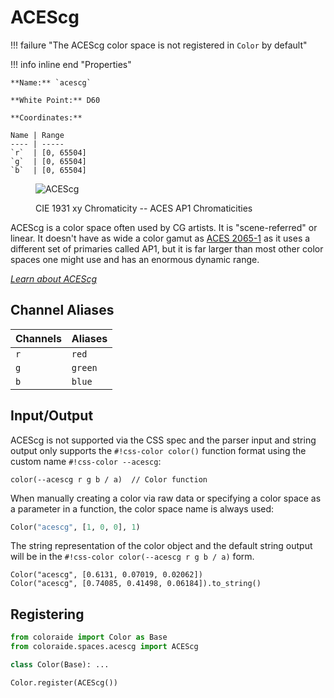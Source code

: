 # ACEScg

!!! failure "The ACEScg color space is not registered in `Color` by default"

<div class="info-container" markdown>
!!! info inline end "Properties"

    **Name:** `acescg`

    **White Point:** D60

    **Coordinates:**

    Name | Range
    ---- | -----
    `r`  | [0, 65504]
    `g`  | [0, 65504]
    `b`  | [0, 65504]

<figure markdown>

![ACEScg](../images/acescg.png)

<figcaption markdown>
CIE 1931 xy Chromaticity -- ACES AP1 Chromaticities
</figcaption>
</figure>

ACEScg is a color space often used by CG artists. It is "scene-referred" or linear. It doesn't have as wide a color
gamut as [ACES 2065-1](./aces2065_1.md) as it uses a different set of primaries called AP1, but it is far larger than
most other color spaces one might use and has an enormous dynamic range.

_[Learn about ACEScg](https://docs.acescentral.com/specifications/acescg/)_

</div>

## Channel Aliases

Channels | Aliases
-------- | -------
`r`      | `red`
`g`      | `green`
`b`      | `blue`

## Input/Output

ACEScg is not supported via the CSS spec and the parser input and string output only supports the
`#!css-color color()` function format using the custom name `#!css-color --acescg`:

```css-color
color(--acescg r g b / a)  // Color function
```

When manually creating a color via raw data or specifying a color space as a parameter in a function, the color
space name is always used:

```py
Color("acescg", [1, 0, 0], 1)
```

The string representation of the color object and the default string output will be in the
`#!css-color color(--acescg r g b / a)` form.

```playground
Color("acescg", [0.6131, 0.07019, 0.02062])
Color("acescg", [0.74085, 0.41498, 0.06184]).to_string()
```

## Registering

```py
from coloraide import Color as Base
from coloraide.spaces.acescg import ACEScg

class Color(Base): ...

Color.register(ACEScg())
```
